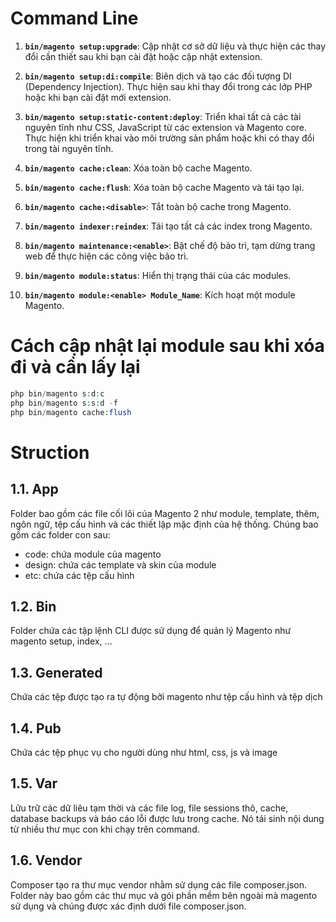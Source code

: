 # Command Line

1. **`bin/magento setup:upgrade`**: Cập nhật cơ sở dữ liệu và thực hiện các thay đổi cần thiết sau khi bạn cài đặt hoặc cập nhật extension.

2. **`bin/magento setup:di:compile`**: Biên dịch và tạo các đối tượng DI (Dependency Injection). Thực hiện sau khi thay đổi trong các lớp PHP hoặc khi bạn cài đặt mới extension.

3. **`bin/magento setup:static-content:deploy`**: Triển khai tất cả các tài nguyên tĩnh như CSS, JavaScript từ các extension và Magento core. Thực hiện khi triển khai vào môi trường sản phẩm hoặc khi có thay đổi trong tài nguyên tĩnh.

4. **`bin/magento cache:clean`**: Xóa toàn bộ cache Magento.

5. **`bin/magento cache:flush`**: Xóa toàn bộ cache Magento và tái tạo lại.

6.  **`bin/magento cache:<disable>`**: Tắt toàn bộ cache trong Magento.

7.  **`bin/magento indexer:reindex`**: Tái tạo tất cả các index trong Magento.

8.  **`bin/magento maintenance:<enable>`**: Bật chế độ bảo trì, tạm dừng trang web để thực hiện các công việc bảo trì.

9.  **`bin/magento module:status`**:  Hiển thị trạng thái của các modules.

10. **`bin/magento module:<enable> Module_Name`**: Kích hoạt một module Magento.







# Cách cập nhật lại module sau khi xóa đi và cần lấy lại
```php
php bin/magento s:d:c
php bin/magento s:s:d -f
php bin/magento cache:flush
```

# Struction
## 1.1. App
  Folder bao gồm các file cối lõi của Magento 2 như module, template, thêm, ngôn ngữ, tệp cấu hình và các thiết lập mặc định của hệ thống. Chúng bao gồm các folder con sau:
  - code: chứa module của magento
  - design: chứa các template và skin của module
  - etc: chứa các tệp cấu hình
## 1.2. Bin
  Folder chứa các tập lệnh CLI được sử dụng để quản lý Magento như magento setup, index, ...
## 1.3. Generated
  Chứa các tệp được tạo ra tự động bởi magento như tệp cấu hình và tệp dịch
## 1.4. Pub
  Chứa các tệp phục vụ cho người dùng như html, css, js và image
## 1.5. Var
  Lữu trữ các dữ liêu tạm thời và các file log, file sessions thô, cache, database backups và báo cáo lỗi được lưu trong cache. Nó tái sinh nội dung từ nhiều thư mục con khi chạy trên command.
## 1.6. Vendor
  Composer tạo ra thư mục vendor nhằm sử dụng các file composer.json. Folder này bao gồm các thư mục và gói phần mềm bên ngoài mà magento sử dụng và chúng được xác định dưới file composer.json. 
